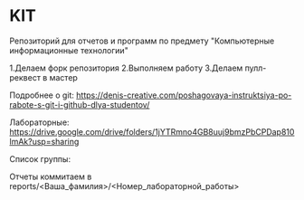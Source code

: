 # KIT
Репозиторий для отчетов и программ по предмету "Компьютерные информационные технологии"

1.Делаем форк репозитория
2.Выполняем работу
3.Делаем пулл-реквест в мастер

Подробнее о git: https://denis-creative.com/poshagovaya-instruktsiya-po-rabote-s-git-i-github-dlya-studentov/

Лабораторные: https://drive.google.com/drive/folders/1jYTRmno4GB8uuj9bmzPbCPDap810lmAk?usp=sharing

Список группы:

Отчеты коммитаем в reports/<Ваша_фамилия>/<Номер_лабораторной_работы>